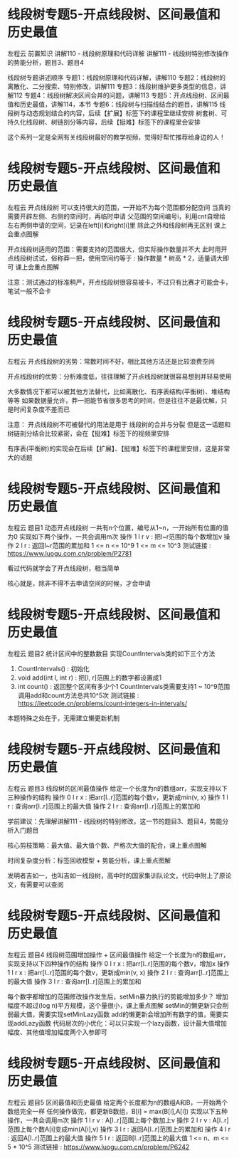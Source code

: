 <!-- Slide number: 1 -->
# 线段树专题5-开点线段树、区间最值和历史最值
左程云
前置知识
讲解110 - 线段树原理和代码详解   讲解111 - 线段树特别修改操作的势能分析，题目3、题目4

线段树专题讲述顺序
专题1：线段树原理和代码详解，讲解110
专题2：线段树的离散化、二分搜索、特别修改，讲解111
专题3：线段树维护更多类型的信息，讲解112
专题4：线段树解决区间合并的问题，讲解113
专题5：开点线段树、区间最值和历史最值，讲解114，本节
专题6：线段树与扫描线结合的题目，讲解115
线段树与动态规划结合的内容，后续【扩展】标签下的课程里继续安排
树套树、可持久化线段树、树链剖分等内容，后续【挺难】标签下的课程里会安排

这个系列一定是全网有关线段树最好的教学视频，觉得好帮忙推荐给身边的人！

<!-- Slide number: 2 -->
# 线段树专题5-开点线段树、区间最值和历史最值
左程云
开点线段树
可以支持很大的范围，一开始不为每个范围都分配空间
当真的需要开辟左侧、右侧的空间时，再临时申请
父范围的空间编号i，利用cnt自增给左右两侧申请的空间，记录在left[i]和right[i]里
除此之外和线段树再无区别
课上会重点图解

开点线段树适用的范围：需要支持的范围很大，但实际操作数量并不大
此时用开点线段树试试，俗称莽一把，使用空间约等于 : 操作数量 * 树高 * 2，适量调大即可
课上会重点图解

注意：测试通过的标准稍严，开点线段树很容易被卡，不过只有比赛才可能会卡，笔试一般不会卡

<!-- Slide number: 3 -->
# 线段树专题5-开点线段树、区间最值和历史最值
左程云
开点线段树的劣势：常数时间不好，相比其他方法还是比较浪费空间

开点线段树的优势：分析难度低，往往理解了开点线段树就很容易想到并轻易使用

大多数情况下都可以被其他方法替代，比如离散化、有序表结构(平衡树)、堆结构等等
如果数据量允许，莽一把能节省很多思考的时间，但是往往不是最优解，只是时间复杂度不差而已

注意：
开点线段树不可被替代的用法是用于 线段树的合并与分裂
但是这一话题和树链剖分结合比较紧密，会在【挺难】标签下的视频里安排

有序表(平衡树)的实现会在后续【扩展】、【挺难】标签下的课程里安排，这是非常大的话题

<!-- Slide number: 4 -->
# 线段树专题5-开点线段树、区间最值和历史最值
左程云
题目1
动态开点线段树
一共有n个位置，编号从1~n，一开始所有位置的值为0
实现如下两个操作，一共会调用m次
操作 1 l r v : 把l~r范围的每个数增加v
操作 2 l r   : 返回l~r范围的累加和
1 <= n <= 10^9
1 <= m <= 10^3
测试链接 : https://www.luogu.com.cn/problem/P2781

看过代码就学会了开点线段树，相当简单

核心就是，除非不得不去申请空间的时候，才会申请

<!-- Slide number: 5 -->
# 线段树专题5-开点线段树、区间最值和历史最值
左程云
题目2
统计区间中的整数数目
实现CountIntervals类的如下三个方法
1) CountIntervals() : 初始化
2) void add(int l, int r) : 把[l, r]范围上的数字都设置成1
3) int count() : 返回整个区间有多少个1
CountIntervals类需要支持1 ~ 10^9范围
调用add和count方法总共10^5次
测试链接 : https://leetcode.cn/problems/count-integers-in-intervals/

本题特殊之处在于，无需建立懒更新机制

<!-- Slide number: 6 -->
# 线段树专题5-开点线段树、区间最值和历史最值
左程云
题目3
线段树的区间最值操作
给定一个长度为n的数组arr，实现支持以下三种操作的结构
操作 0 l r x : 把arr[l..r]范围的每个数v，更新成min(v, x)
操作 1 l r   : 查询arr[l..r]范围上的最大值
操作 2 l r   : 查询arr[l..r]范围上的累加和

学前建议：先理解讲解111 - 线段树的特别修改，这一节的题目3、题目4，势能分析入门题目

核心剪枝策略：最大值、最大值个数、严格次大值的配合，课上重点图解

时间复杂度分析：标签回收模型 + 势能分析，课上重点图解

发明者吉如一，也叫吉如一线段树，高中时的国家集训队论文，代码中附上了原论文，有需要可以查阅

<!-- Slide number: 7 -->
# 线段树专题5-开点线段树、区间最值和历史最值
左程云
题目4
线段树范围增加操作 + 区间最值操作
给定一个长度为n的数组arr，实现支持以下四种操作的结构
操作 0 l r x : 把arr[l..r]范围的每个数v，增加x
操作 1 l r x : 把arr[l..r]范围的每个数v，更新成min(v, x)
操作 2 l r   : 查询arr[l..r]范围上的最大值
操作 3 l r   : 查询arr[l..r]范围上的累加和

每个数字都增加的范围修改操作发生后，setMin暴力执行的势能增加多少？
增加幅度不超过(log n)平方规模，这个量很小，课上重点图解
setMin的懒更新只会削弱最大值，需要实现setMinLazy函数
add的懒更新会增加所有数字的值，需要实现addLazy函数
代码层次的小优化：可以只实现一个lazy函数，设计最大值增加幅度、其他值增加幅度两个入参即可

<!-- Slide number: 8 -->
# 线段树专题5-开点线段树、区间最值和历史最值
左程云
题目5
区间最值和历史最值
给定两个长度都为n的数组A和B，一开始两个数组完全一样
任何操作做完，都更新B数组，B[i] = max(B[i],A[i])
实现以下五种操作，一共会调用m次
操作 1 l r v : A[l..r]范围上每个数加上v
操作 2 l r v : A[l..r]范围上每个数A[i]变成min(A[i],v)
操作 3 l r   : 返回A[l..r]范围上的累加和
操作 4 l r   : 返回A[l..r]范围上的最大值
操作 5 l r   : 返回B[l..r]范围上的最大值
1 <= n、m <= 5 * 10^5
测试链接 : https://www.luogu.com.cn/problem/P6242